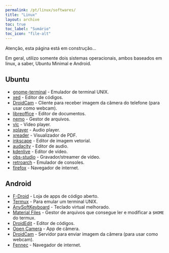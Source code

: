 ```yaml
---
permalink: /pt/linux/softwares/
title: "Linux"
layout: archive
toc: true
toc_label: "Sumário"
toc_icon: "file-alt"
---
```


Atenção, esta página está em construção...

Em geral, utilizo somente dois sistemas operacionais, ambos baseados em linux, a saber, Ubuntu Minimal e Android.

## Ubuntu

* [gnome-terminal](https://github.com/GNOME/gnome-terminal) - Emulador de terminal UNIX.
* [xed](https://github.com/linuxmint/xed) - Editor de códigos.
* [DroidCam](https://www.dev47apps.com/) - Cliente para receber imagem da câmera do telefone (para usar como webcam).
* [libreoffice](https://www.libreoffice.org/download/download/) - Editor de documentos.
* [nemo](https://github.com/linuxmint/nemo) - Gestor de arquivos.
* [vlc](https://www.videolan.org/vlc/) - Vídeo player.
* [xplayer](https://github.com/linuxmint/xplayer) - Audio player.
* [xreader](https://github.com/linuxmint/xreader) - Visualizador de PDF.
* [inkscape](https://inkscape.org/) - Editor de imagem vetorial.
* [audacity](https://www.audacityteam.org/download/) - Editor de audio.
* [kdenlive](https://kdenlive.org/en/download/) - Editor de vídeo.
* [obs-studio](https://obsproject.com/) - Gravador/streamer de vídeo.
* [retroarch](https://www.retroarch.com/?page=platforms) - Emulador de consoles.
* [firefox](https://www.mozilla.org/en-US/firefox/new/) - Navegador de internet.

## Android

* [F-Droid](https://f-droid.org/pt_BR/) - Loja de apps de código aberto.
* [Termux](https://f-droid.org/repository/browse/?fdid=com.termux) - Para emular um terminal UNIX.
* [AnySoftKeyboard](http://anysoftkeyboard.github.io/download/) - Teclado virtual melhorado.
* [Material Files](https://github.com/zhanghai/MaterialFiles) - Gestor de arquivos que consegue ler e modificar a `$HOME` do termux.
* [DroidEdit](https://play.google.com/store/apps/details?id=com.aor.droidedit.pro) - Editor de códigos.
* [Open Camera](https://f-droid.org/en/packages/net.sourceforge.opencamera/) - App de câmera.
* [DroidCam](https://www.dev47apps.com/) - Servidor para enviar imagem da câmera (para usar como webcam).
* [Fennec](https://f-droid.org/pt_BR/packages/org.mozilla.fennec_fdroid/) - Navegador de internet.
